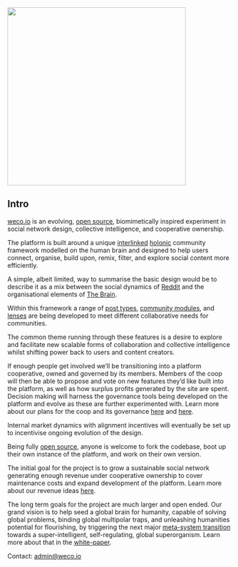 <!-- # we { collective } -->

<!-- #### Play Together -->

<!-- <img src="images/title.jpg" style="width: 400px"> -->

<!-- <br/> -->

<img src="https://weco-prod-public-assets.s3.eu-west-1.amazonaws.com/images/new-logo.svg" style="width: 400px">

<!-- <br/>

<img src="images/title.jpg" style="width: 400px"> -->

## Intro

[weco.io](https://weco.io) is an evolving, [open source](https://github.com/wecollective), biomimetically inspired experiment in social network design, collective intelligence, and cooperative ownership.

The platform is built around a unique [interlinked](linking.md) [holonic](holonics.md) community framework modelled on the human brain and designed to help users connect, organise, build upon, remix, filter, and explore social content more efficiently.

A simple, albeit limited, way to summarise the basic design would be to describe it as a mix between the social dynamics of [Reddit](https://www.reddit.com/) and the organisational elements of [The Brain](https://www.thebrain.com/).

Within this framework a range of [post types](post-types.md), [community modules](organelles.md), and [lenses](lenses.md) are being developed to meet different collaborative needs for communities.

The common theme running through these features is a desire to explore and facilitate new scalable forms of collaboration and collective intelligence whilst shifting power back to users and content creators.

If enough people get involved we’ll be transitioning into a platform cooperative, owned and governed by its members. Members of the coop will then be able to propose and vote on new features they’d like built into the platform, as well as how surplus profits generated by the site are spent. Decision making will harness the governance tools being developed on the platform and evolve as these are further experimented with. Learn more about our plans for the coop and its governance [here](business.md) and [here](governance.md).

Internal market dynamics with alignment incentives will eventually be set up to incentivise ongoing evolution of the design.

Being fully [open source](https://github.com/wecollective), anyone is welcome to fork the codebase, boot up their own instance of the platform, and work on their own version.

The initial goal for the project is to grow a sustainable social network generating enough revenue under cooperative ownership to cover maintenance costs and expand development of the platform. Learn more about our revenue ideas [here](business.md).

The long term goals for the project are much larger and open ended. Our grand vision is to help seed a global brain for humanity, capable of solving global problems, binding global multipolar traps, and unleashing humanities potential for flourishing, by triggering the next major [meta-system transition](https://en.wikipedia.org/wiki/Metasystem_transition) towards a super-intelligent, self-regulating, global superorganism. Learn more about that in the [white-paper](whitepaper.md).

Contact: admin@weco.io
